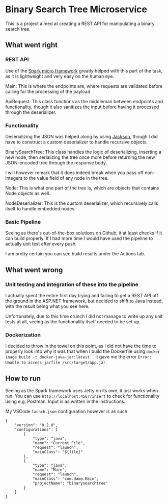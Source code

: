 # Binary Search Tree Microservice

This is a project aimed at creating a REST API for manipulating a binary search tree.

## What went right

### REST API

Use of the [Spark micro framework](https://sparkjava.com/) greatly helped with this part of the task, as it is lightweight and very easy on the human eye.

Main:
This is where the endpoints are, where requests are validated before calling for the processing of the payload

ApiRequest:
This class functions as the middleman between endpoints and functionality, though it also sanitizes the input before having it processed through the deserializer.

### Functionality

Deserializing the JSON was helped along by using [Jackson](https://github.com/FasterXML/jackson), though I did have to construct a custom deserializer to handle recursive objects.

BinarySearchTree:
This class handles the logic of deserializing, inserting a new node, then serializing the tree once more before returning the new JSON-encoded tree through the response body.

I will however remark that it does indeed break when you pass off non-integers to the value field of any node in the tree.

Node:
This is what one part of the tree is, which are objects that contains Node objects as well.

NodeDeserializer:
This is the custom deserializer, which recursively calls itself to handle embedded nodes.

### Basic Pipeline

Seeing as there's out-of-the-box solutions on Github, it at least checks if it can build properly. If I had more time I would have used the pipeline to actually unit test after every push.

I am pretty certain you can see build results under the Actions tab.

## What went wrong

### Unit testing and integration of these into the pipeline

I actually spent the entire first day trying and failing to get a REST API off the ground in the ASP.NET framework, but decided to shift to Java instead, with the result being what you see here.

Unfortunately, due to this time crunch I did not manage to write up any unit tests at all, seeing as the functionality itself needed to be set up.

### Dockerization

I decided to throw in the towel on this point, as I did not have the time to properly look into why it was that when I build the Dockerfile using `docker image build -t docker-java-jar:latest .` it gave me the error `Error: Unable to access jarfile /src/target/app.jar`.

## How to run

Seeing as the Spark framework uses Jetty on its own, it just works when run. You can use `http://localhost:4567/insert` to check for functionality using e.g. Postman. Input is as written in the instructions.

My VSCode `launch.json` configuration however is as such:

```
{
    "version": "0.2.0",
    "configurations": [
        {
            "type": "java",
            "name": "Current File",
            "request": "launch",
            "mainClass": "${file}"
        },
        {
            "type": "java",
            "name": "Main",
            "request": "launch",
            "mainClass": "com.damo.Main",
            "projectName": "binarysearchtree"
        }
    ]
}
```
